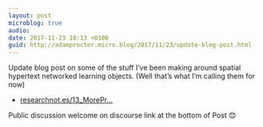 ```yaml
---
layout: post
microblog: true
audio: 
date: 2017-11-23 10:13 +0100
guid: http://adamprocter.micro.blog/2017/11/23/update-blog-post.html
---
```

Update blog post on some of the stuff I’ve been making around spatial hypertext networked learning objects. (Well that’s what I’m calling them for now) 

- [researchnot.es/13_MorePr...](http://researchnot.es/13_MoreProto)

Public discussion welcome on discourse link at the bottom of Post 😊
